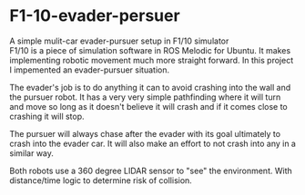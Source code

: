 # F1-10-evader-persuer
A simple mulit-car evader-pursuer setup in  F1/10 simulator   
F1/10 is a piece of simulation software in ROS Melodic for Ubuntu. It makes implementing robotic movement much more straight forward. In this project I impemented an evader-pursuer situation. 

The evader's job is to do anything it can to avoid crashing into the wall and the pursuer robot. It has a very very simple pathfinding where it will turn and move so long as it doesn't believe it will crash and if it comes close to crashing it will stop. 

The pursuer will always chase after the evader with its goal ultimately to crash into the evader car. It will also make an effort to not crash into any in a similar way. 

Both robots use a 360 degree LIDAR sensor to "see" the environment. With distance/time logic to determine risk of collision. 
